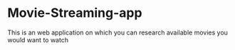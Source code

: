 # Movie-Streaming-app
This is an web application on which you can research available movies you would want to watch
